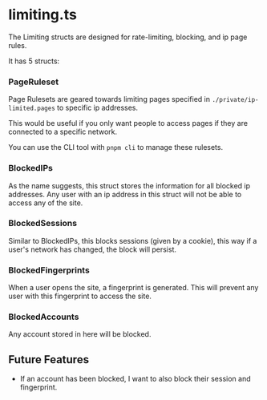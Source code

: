 # limiting.ts

The Limiting structs are designed for rate-limiting, blocking, and ip page rules.

It has 5 structs:

### PageRuleset

Page Rulesets are geared towards limiting pages specified in `./private/ip-limited.pages` to specific ip addresses.

This would be useful if you only want people to access pages if they are connected to a specific network.

You can use the CLI tool with `pnpm cli` to manage these rulesets.

### BlockedIPs

As the name suggests, this struct stores the information for all blocked ip addresses. Any user with an ip address in this struct will not be able to access any of the site.

### BlockedSessions

Similar to BlockedIPs, this blocks sessions (given by a cookie), this way if a user's network has changed, the block will persist.

### BlockedFingerprints

When a user opens the site, a fingerprint is generated. This will prevent any user with this fingerprint to access the site.

### BlockedAccounts

Any account stored in here will be blocked.

## Future Features

- If an account has been blocked, I want to also block their session and fingerprint.
